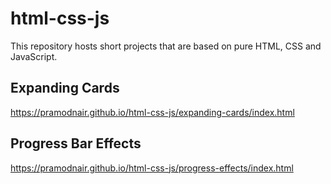 # html-css-js

This repository hosts short projects that are based on pure HTML, CSS and JavaScript.

## Expanding Cards

https://pramodnair.github.io/html-css-js/expanding-cards/index.html

## Progress Bar Effects

https://pramodnair.github.io/html-css-js/progress-effects/index.html
